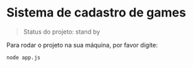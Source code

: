 # Sistema de cadastro de games

> Status do projeto: stand by

Para rodar o projeto na sua máquina, por favor digite:
```
node app.js
```
